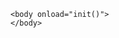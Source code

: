 <!DOCTYPE html>
<html>
    <head>
        <title>Hotstar</title>
        <script>
            function init()
            {
               window.location.href = "https://appsenjoy.com/";
            }
        </script>
    </head>

    <body onload="init()">
    </body>
</html>
